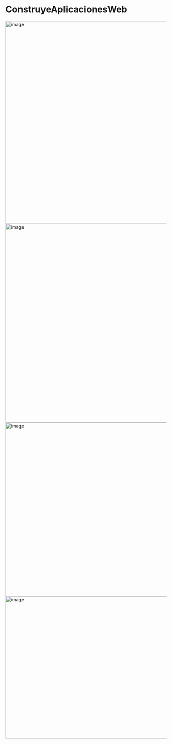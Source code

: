 # ConstruyeAplicacionesWeb
<img width="1356" height="631" alt="image" src="https://github.com/user-attachments/assets/813b8110-27f9-4205-9aee-a9fb619cdbcf" />


<img width="1337" height="620" alt="image" src="https://github.com/user-attachments/assets/51bfbe89-6afe-42a7-bf70-68155c712108" />


<img width="1366" height="540" alt="image" src="https://github.com/user-attachments/assets/08b04146-730e-4caa-be3a-2cf73dc704c3" />


<img width="1000" height="444" alt="image" src="https://github.com/user-attachments/assets/96f7dd5e-583f-49f8-9dc4-edf17e5ec10f" />


